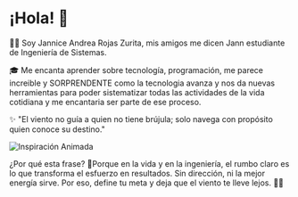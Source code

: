# ¡Hola! 👋

👩‍💻 Soy Jannice Andrea Rojas Zurita, mis amigos me dicen Jann estudiante de Ingeniería de Sistemas.

🎓 Me encanta aprender sobre tecnología, programación, me parece increible y SORPRENDENTE como la tecnologia avanza y nos da nuevas herramientas
para poder sistematizar todas las actividades de la vida cotidiana y me encantaria ser parte de ese proceso.

✨ "El viento no guía a quien no tiene brújula; solo navega con propósito quien conoce su destino."  

![Inspiración Animada](https://media.giphy.com/media/3o7aD4sWquyA6vgSde/giphy.gif)

¿Por qué esta frase?
🪷Porque en la vida y en la ingeniería, el rumbo claro es lo que transforma el esfuerzo en resultados.
Sin dirección, ni la mejor energía sirve. Por eso, define tu meta y deja que el viento te lleve lejos. 🍃🌻
